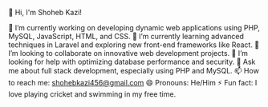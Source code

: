 👋 Hi, I'm Shoheb Kazi!

🔭 I’m currently working on developing dynamic web applications using PHP, MySQL, JavaScript, HTML, and CSS.
🌱 I’m currently learning advanced techniques in Laravel and exploring new front-end frameworks like React.
👯 I’m looking to collaborate on innovative web development projects.
🤔 I’m looking for help with optimizing database performance and security.
💬 Ask me about full stack development, especially using PHP and MySQL.
📫 How to reach me: shohebkazi456@gmail.com
😄 Pronouns: He/Him
⚡ Fun fact: I love playing cricket and swimming in my free time.

<!--👋 Hi, I'm Shoheb Kazi!

I'm a Full Stack Developer from Mumbai, India, with over 3 years of experience in building dynamic web applications. Proficient in PHP, MySQL, JavaScript, HTML, CSS, and frameworks like CodeIgniter and Laravel. Passionate about creating efficient, scalable, and user-friendly web solutions.

🔧 Skills:

Backend: PHP (OOP), MySQL
Frontend: HTML, CSS, JavaScript, Bootstrap, jQuery, AngularJS
Frameworks: CodeIgniter, Laravel
Tools: Git, GitHub
📫 Get in Touch:

Email: shohebkazi456@gmail.com
LinkedIn: Shoheb Kazi
GitHub: shohebkazi456 --!>
